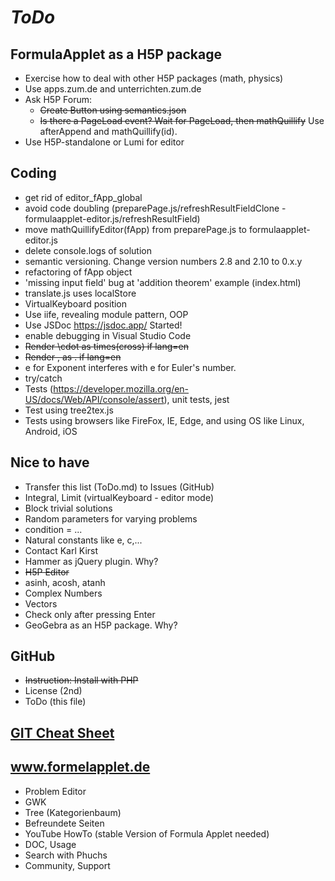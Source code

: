 # *ToDo* #

## FormulaApplet as a H5P package
* Exercise how to deal with other H5P packages (math, physics)
* Use apps.zum.de and unterrichten.zum.de
* Ask H5P Forum:
   *  <del>Create Button using semantics.json</del>
   *  <del>Is there a PageLoad event? Wait for PageLoad, then mathQuillify</del> Use afterAppend and mathQuillify(id).
* Use H5P-standalone or Lumi for editor
## Coding
* get rid of editor_fApp_global
* avoid code doubling (preparePage.js/refreshResultFieldClone - formulaapplet-editor.js/refreshResultField)
* move mathQuillifyEditor(fApp) from preparePage.js to formulaapplet-editor.js
* delete console.logs of solution
* semantic versioning. Change version numbers 2.8 and 2.10 to 0.x.y
* refactoring of fApp object
* 'missing input field' bug at 'addition theorem' example (index.html)
* translate.js uses localStore
* VirtualKeyboard position
* Use iife, revealing module pattern, OOP
* Use JSDoc https://jsdoc.app/ Started!
* enable debugging in Visual Studio Code
* <del>Render \cdot as times(cross) if lang=en</del>
* <del>Render , as . if lang=en</del>
* e for Exponent interferes with e for Euler's number.
* try/catch
* Tests (https://developer.mozilla.org/en-US/docs/Web/API/console/assert), unit tests, jest
* Test using tree2tex.js
* Tests using browsers like FireFox, IE, Edge, and using OS like Linux, Android, iOS

## Nice to have
* Transfer this list (ToDo.md) to Issues (GitHub)
* Integral, Limit (virtualKeyboard - editor mode)
* Block trivial solutions
* Random parameters for varying problems
* condition = ...
* Natural constants like e, c,...
* Contact Karl Kirst
* Hammer as jQuery plugin. Why?
* <del>H5P Editor</del>
* asinh, acosh, atanh
* Complex Numbers
* Vectors
* Check only after pressing Enter
* GeoGebra as an H5P package. Why?
## GitHub
* <del>Instruction: Install with PHP</del> 
* License (2nd)
* ToDo (this file)
## [GIT Cheat Sheet](../../git-cheat.php "Spickzettel für GIT")
## www.formelapplet.de
* Problem Editor
* GWK
* Tree (Kategorienbaum)
* Befreundete Seiten
* YouTube HowTo (stable Version of Formula Applet needed)
* DOC, Usage
* Search with Phuchs
* Community, Support
